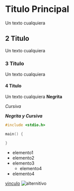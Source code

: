 # Titulo Principal

Un texto cualquiera

## 2 Titulo

Un texto cualquiera

### 3 Titulo

Un texto cualquiera

#### 4 Titulo

Un texto cualquiera
__Negrita__

*Cursiva*

***Negrita y Cursiva***

```c
#include <stdio.h>

main() {

}
```

- elemento1
- elemento2
- elemento3
    - elemento4
- elemento4

[vinculo](https://www.google.com)
![alternitivo](http://path_a_la_imagen)